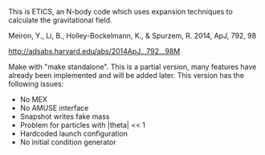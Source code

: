 This is ETICS, an N-body code which uses expansion techniques to calculate the gravitational field.

Meiron, Y., Li, B.,  Holley-Bockelmann, K., & Spurzem, R. 2014, ApJ, 792, 98

http://adsabs.harvard.edu/abs/2014ApJ...792...98M

Make with "make standalone".
This is a partial version, many features have already been implemented and will be added later. This version has the following issues:
* No MEX
* No AMUSE interface
* Snapshot writes fake mass
* Problem for particles with |theta| << 1
* Hardcoded launch configuration
* No initial condition generator
